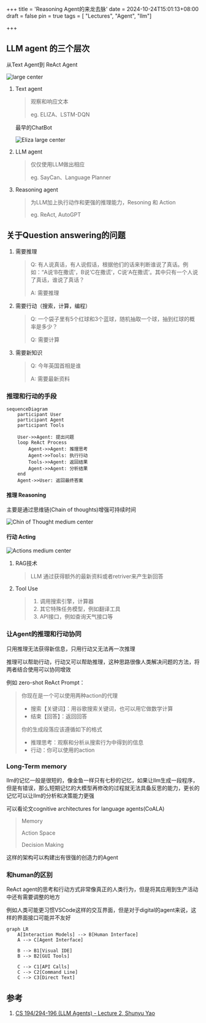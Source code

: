 +++
title = 'Reasoning Agent的来龙去脉'
date = 2024-10-24T15:01:13+08:00
draft = false
pin = true
tags = [ "Lectures", "Agent", "llm"]

+++

## LLM agent 的三个层次

从Text Agent到 ReAct Agent



![ large center](https://static.looechao.com/2024/llm-1.png)

1. Text agent

   > 观察和响应文本
   >
   > eg. ELIZA、LSTM-DQN

   最早的ChatBot

   ![Eliza large center](https://upload.wikimedia.org/wikipedia/commons/4/4e/ELIZA_conversation.jpg)

2. LLM agent

   > 仅仅使用LLM做出相应
   >
   > eg. SayCan、Language Planner

3. Reasoning agent

   > 为LLM加上执行动作和更强的推理能力，Resoning 和 Action
   >
   > eg. ReAct, AutoGPT



## 关于Question answering的问题



1. 需要推理

   > Q: 有人说真话，有人说假话，根据他们的话来判断谁说了真话。例如：“A说‘B在撒谎’，B说‘C在撒谎’，C说‘A在撒谎’。其中只有一个人说了真话，谁说了真话？
   >
   > A: 需要推理

2. 需要行动（搜索，计算，编程）

   > Q: 一个袋子里有5个红球和3个蓝球，随机抽取一个球，抽到红球的概率是多少？
   >
   > Q: 需要计算

3. 需要新知识

   >Q: 今年英国首相是谁
   >
   >A: 需要最新资料

### 推理和行动的手段

```mermaid
sequenceDiagram
    participant User
    participant Agent
    participant Tools
    
    User->>Agent: 提出问题
    loop ReAct Process
        Agent->>Agent: 推理思考
        Agent->>Tools: 执行行动
        Tools->>Agent: 返回结果
        Agent->>Agent: 分析结果
    end
    Agent->>User: 返回最终答案
```



#### **推理** Reasoning

主要是通过思维链(Chain of thoughts)增强可持续时间

![Chin of Thought medium center](https://static.looechao.com/2024/llm-2.png)

#### **行动** Acting

![Actions medium center](https://static.looechao.com/2024/llm-3.png)

1. RAG技术

   > LLM 通过获得额外的最新资料或者retriver来产生新回答

2. Tool Use

   > 1. 调用搜索引擎，计算器
   > 2. 其它特殊任务模型，例如翻译工具
   > 3. API接口，例如查询天气接口等

### 让Agent的推理和行动协同

只用推理无法获得新信息，只用行动又无法再一次推理

推理可以帮助行动，行动又可以帮助推理，这种思路很像人类解决问题的方法，将两者结合使用可以协同增效

例如 zero-shot ReAct Prompt：

> 你现在是一个可以使用两种action的代理
>
> - 搜索【关键词】：用谷歌搜索关键词，也可以用它做数学计算
> - 结束【回答】：返回回答
>
> 你的生成段落应该遵循如下的格式
>
> - 推理思考：观察和分析从搜索行为中得到的信息
> - 行动：你可以使用的action

### Long-Term memory

llm的记忆一般是很短的，像金鱼一样只有七秒的记忆，如果让llm生成一段程序，但是有错误，那么短期记忆的大模型再修改的过程就无法具备反思的能力，更长的记忆可以让llm的分析和决策能力更强

可以看论文cognitive architectures for language agents(CoALA)

> Memory
>
> Action Space 
>
> Decision Making

这样的架构可以构建出有很强的创造力的Agent

### 和human的区别

ReAct agent的思考和行动方式非常像真正的人类行为，但是将其应用到生产活动中还有需要调整的地方

例如人类可能更习惯VSCode这样的交互界面，但是对于digital的agent来说，这样的界面接口可能并不友好

```mermaid
graph LR
    A[Interaction Models] --> B[Human Interface]
    A --> C[Agent Interface]
    
    B --> B1[Visual IDE]
    B --> B2[GUI Tools]
    
    C --> C1[API Calls]
    C --> C2[Command Line]
    C --> C3[Direct Text]
```

## 参考

1. [CS 194/294-196 (LLM Agents) - Lecture 2, Shunyu Yao](https://www.youtube.com/watch?v=RM6ZArd2nVc)

